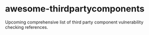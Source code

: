 # awesome-thirdpartycomponents
Upcoming comprehensive list of third party component vulnerability checking references. 
